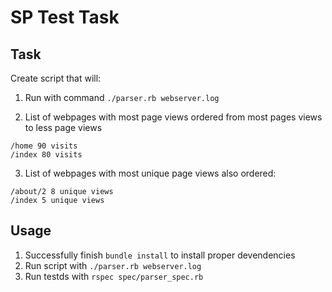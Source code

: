 # SP Test Task

## Task

Create script that will:
1. Run with command
`./parser.rb webserver.log`

2. List of webpages with most page views ordered from most pages views to less page views
```
/home 90 visits
/index 80 visits
```
3. List of webpages with most unique page views also ordered:
```
/about/2 8 unique views
/index 5 unique views
```

## Usage

1. Successfully finish `bundle install` to install proper devendencies
2. Run script with `./parser.rb webserver.log`
3. Run testds with `rspec spec/parser_spec.rb`
